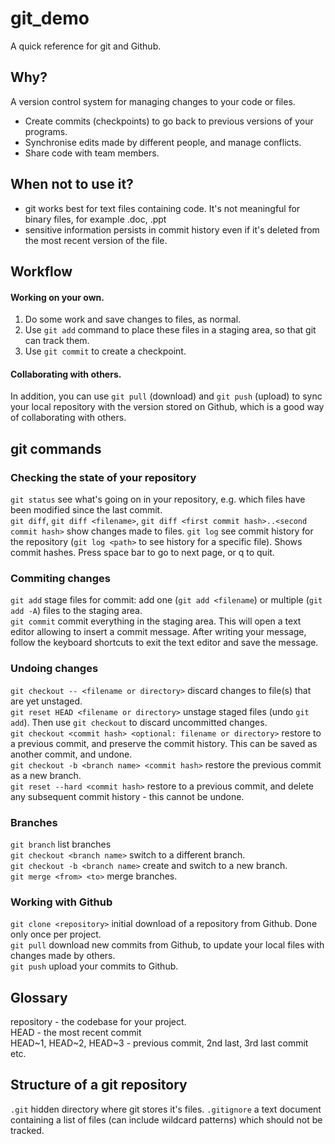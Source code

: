 # git_demo

A quick reference for git and Github.  

## Why?

A version control system for managing changes to your code or files.  

- Create commits (checkpoints) to go back to previous versions of your programs.  
- Synchronise edits made by different people, and manage conflicts.  
- Share code with team members.

## When not to use it?

- git works best for text files containing code. It's not meaningful for binary files, for example .doc, .ppt
- sensitive information persists in commit history even if it's deleted from the most recent version of the file.

## Workflow

#### Working on your own.   
1. Do some work and save changes to files, as normal.
2. Use `git add` command to place these files in a staging area, so that git can track them.
3. Use `git commit` to create a checkpoint.

#### Collaborating with others.
In addition, you can use `git pull` (download) and `git push` (upload)
to sync your local repository with the version stored on Github, which is a good way of collaborating with others.  


## git commands

### Checking the state of your repository  
`git status`  see what's going on in your repository, e.g. which files have been modified since the last commit.  
`git diff`, `git diff <filename>`, `git diff <first commit hash>..<second commit hash>` show changes made to files.
`git log` see commit history for the repository (`git log <path>` to see history for a specific file). Shows commit hashes. Press space bar to go to next page, or q to quit.  

### Commiting changes  
`git add` stage files for commit: add one (`git add <filename`) or multiple (`git add -A`) files to the staging area.  
`git commit` commit everything in the staging area. This will open a text editor allowing to insert a commit message. After writing your message, follow the keyboard shortcuts to exit the text editor and save the message.  

### Undoing changes
`git checkout -- <filename or directory>` discard changes to file(s) that are yet unstaged.  
`git reset HEAD <filename or directory>` unstage staged files (undo `git add`). Then use `git checkout` to discard uncommitted changes.  
`git checkout <commit hash> <optional: filename or directory>` restore to a previous commit, and preserve the commit history. This can be saved as another commit, and undone.  
`git checkout -b <branch name> <commit hash>` restore the  previous commit as a new branch.  
`git reset --hard <commit hash>` restore to a previous commit, and delete any subsequent commit history - this cannot be undone.  

### Branches
`git branch` list branches  
`git checkout <branch name>` switch to a different branch.  
`git checkout -b <branch name>` create and switch to a new branch.  
`git merge <from> <to>` merge branches.  

### Working with Github
`git clone <repository>` initial download of a repository from Github. Done only once per project.  
`git pull` download new commits from Github, to update your local files with changes made by others.  
`git push` upload your commits to Github.

## Glossary
repository - the codebase for your project.  
HEAD - the most recent commit  
HEAD~1, HEAD~2, HEAD~3 - previous commit, 2nd last, 3rd last commit etc.  


## Structure of a git repository
`.git` hidden directory where git stores it's files.
`.gitignore` a text document containing a list of files (can include wildcard patterns) which should not be tracked.
